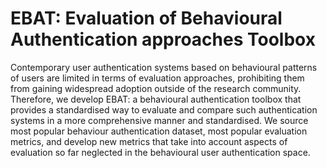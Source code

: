 # EBAT: Evaluation of Behavioural Authentication approaches Toolbox

Contemporary user authentication systems based on behavioural patterns of users are limited in 
terms of evaluation approaches, prohibiting them from gaining widespread adoption outside of the
research community. Therefore, we develop EBAT: a behavioural authentication toolbox that provides
a standardised way to evaluate and compare such authentication systems in a more comprehensive
manner and standardised. We source most popular behaviour authentication dataset, most popular evaluation metrics,
and develop new metrics that take into account aspects of evaluation so far neglected in the 
behavioural user authentication space.
